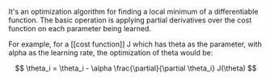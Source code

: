 It's an optimization algorithm for finding a local minimum of a differentiable function. The basic operation is applying partial derivatives over the cost function on each parameter being learned.

For example, for a [[cost function]] J which has theta as the parameter, with alpha as the learning rate, the optimization of theta would be:

$$
\theta_i = \theta_i - \alpha \frac{\partial}{\partial \theta_i} J(\theta)
$$